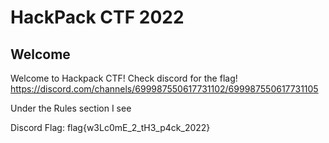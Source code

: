 # HackPack CTF 2022
## Welcome

Welcome to Hackpack CTF! Check discord for the flag!
https://discord.com/channels/699987550617731102/699987550617731105

Under the Rules section I see

Discord Flag: flag{w3Lc0mE_2_tH3_p4ck_2022}
